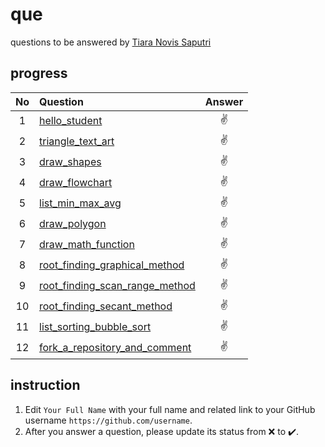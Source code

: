 # que
questions to be answered by [Tiara Novis Saputri](https://github.com/tiaranovis)


## progress
No | Question | Answer
:-: | :- | :-:
1 | [hello_student](hello_student.ipynb) | :v:
2 | [triangle_text_art](triangle_text_art.ipynb) | :v:
3 | [draw_shapes](draw_shapes.ipynb) | :v:
4 | [draw_flowchart](draw_flowchart.ipynb) | :v:
5 | [list_min_max_avg](list_min_max_avg.ipynb) | :v:
6 | [draw_polygon](draw_polygon.ipynb) | :v:
7 | [draw_math_function](draw_math_function.ipynb) | :v:
8 | [root_finding_graphical_method](root_finding_graphical_method.ipynb) | :v:
9 | [root_finding_scan_range_method](root_finding_scan_range_method.ipynb) | :v:
10 | [root_finding_secant_method](root_finding_secant_method.ipynb) | :v:
11 | [list_sorting_bubble_sort](list_sorting_bubble_sort.ipynb) | :v:
12 | [fork_a_repository_and_comment](fork_a_repository_and_comment.ipynb) | :v:

## instruction
1. Edit `Your Full Name` with your full name and related link to your GitHub username `https://github.com/username`.
2. After you answer a question, please update its status from :x: to :heavy_check_mark:.
